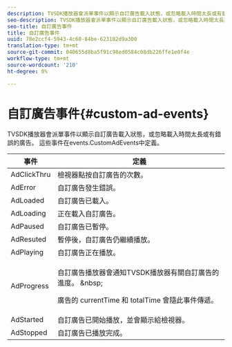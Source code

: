 ```yaml
---
description: TVSDK播放器會派單事件以顯示自訂廣告載入狀態，或忽略載入時間太長或有錯誤的廣告。 這些事件在events.CustomAdEvents中定義。
seo-description: TVSDK播放器會派單事件以顯示自訂廣告載入狀態，或忽略載入時間太長或有錯誤的廣告。 這些事件在events.CustomAdEvents中定義。
seo-title: 自訂廣告事件
title: 自訂廣告事件
uuid: 78e2ccf4-5943-4c60-84be-623182d9a300
translation-type: tm+mt
source-git-commit: 040655d8ba5f91c98ed0584c08db226ffe1e0f4e
workflow-type: tm+mt
source-wordcount: '210'
ht-degree: 0%

---
```



# 自訂廣告事件{#custom-ad-events}

TVSDK播放器會派單事件以顯示自訂廣告載入狀態，或忽略載入時間太長或有錯誤的廣告。 這些事件在events.CustomAdEvents中定義。

<table id="table_718700E0F0B042F882ED131F79E01D4E"> 
 <thead> 
  <tr> 
   <th colname="col1" class="entry"> 事件 </th> 
   <th colname="col2" class="entry"> 定義 </th> 
  </tr> 
 </thead>
 <tbody> 
  <tr> 
   <td colname="col1"> <span class="codeph"> AdClickThru  </span> </td> 
   <td colname="col2"> 檢視器點按自訂廣告的次數。 </td> 
  </tr> 
  <tr> 
   <td colname="col1"> <span class="codeph"> AdError  </span> </td> 
   <td colname="col2"> 自訂廣告發生錯誤。 </td> 
  </tr> 
  <tr> 
   <td colname="col1"> <span class="codeph"> AdLoaded  </span> </td> 
   <td colname="col2"> 自訂廣告已載入。  </td> 
  </tr> 
  <tr> 
   <td colname="col1"> <span class="codeph"> AdLoading  </span> </td> 
   <td colname="col2"> 正在載入自訂廣告。 </td> 
  </tr> 
  <tr> 
   <td colname="col1"> <span class="codeph"> AdPaused  </span> </td> 
   <td colname="col2"> 自訂廣告已暫停。 </td> 
  </tr> 
  <tr> 
   <td colname="col1"> <span class="codeph"> AdResuted  </span> </td> 
   <td colname="col2"> 暫停後，自訂廣告仍繼續播放。 </td> 
  </tr> 
  <tr> 
   <td colname="col1"> <span class="codeph"> AdPlaying  </span> </td> 
   <td colname="col2"> 自訂廣告正在播放。 </td> 
  </tr> 
  <tr> 
   <td colname="col1"> <span class="codeph"> AdProgress  </span> </td> 
   <td colname="col2"> <p>自訂廣告播放器會通知TVSDK播放器有關自訂廣告的進度。 &amp;nbsp; </p> <p>廣告的<span class="codeph"> currentTime </span>和<span class="codeph"> totalTime </span>會隨此事件傳遞。 </p> </td> 
  </tr> 
  <tr> 
   <td colname="col1"> AdStarted </td> 
   <td colname="col2"> 自訂廣告已開始播放，並會顯示給檢視器。  </td> 
  </tr> 
  <tr> 
   <td colname="col1"> AdStopped </td> 
   <td colname="col2"> 自訂廣告已播放完成。 </td> 
  </tr> 
 </tbody> 
</table>

<!--<a id="section_027774C2A47C453BA9DED61C6F8567C3"></a>-->

